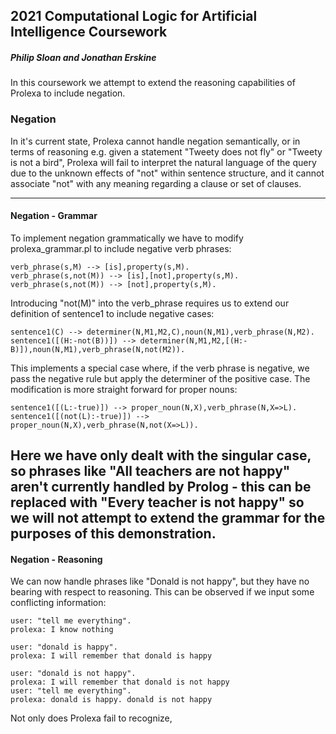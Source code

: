 ## 2021 Computational Logic for Artificial Intelligence Coursework
##### Philip Sloan and Jonathan Erskine

In this coursework we attempt to extend the reasoning capabilities of Prolexa to include negation.

### Negation

In it's current state, Prolexa cannot handle negation semantically, or in terms of reasoning e.g. given a statement "Tweety does not fly" or "Tweety is not a bird", Prolexa will fail to interpret the natural language of the query due to the unknown effects of "not" within sentence structure, and it cannot associate "not" with any meaning regarding a clause or set of clauses.

---
#### Negation - Grammar

To implement negation grammatically we have to modify prolexa_grammar.pl to include negative verb phrases:
```
verb_phrase(s,M) --> [is],property(s,M).
verb_phrase(s,not(M)) --> [is],[not],property(s,M).
verb_phrase(s,not(M)) --> [not],property(s,M).
```
Introducing "not(M)" into the verb_phrase requires us to extend our definition of sentence1 to include negative cases:
```
sentence1(C) --> determiner(N,M1,M2,C),noun(N,M1),verb_phrase(N,M2). 
sentence1([(H:-not(B))]) --> determiner(N,M1,M2,[(H:-B)]),noun(N,M1),verb_phrase(N,not(M2)).
```
This implements a special case where, if the verb phrase is negative, we pass the negative rule but apply the determiner of the positive case. The modification is more straight forward for proper nouns:
```
sentence1([(L:-true)]) --> proper_noun(N,X),verb_phrase(N,X=>L).
sentence1([(not(L):-true)]) --> proper_noun(N,X),verb_phrase(N,not(X=>L)).
```

Here we have only dealt with the singular case, so phrases like "All teachers are not happy" aren't currently handled by Prolog - this can be replaced with "Every teacher is not happy" so we will not attempt to extend the grammar for the purposes of this demonstration. 
---
#### Negation - Reasoning

We can now handle phrases like "Donald is not happy", but they have no bearing with respect to reasoning. This can be observed if we input some conflicting information:

```
user: "tell me everything".
prolexa: I know nothing

user: "donald is happy".
prolexa: I will remember that donald is happy

user: "donald is not happy".
prolexa: I will remember that donald is not happy
user: "tell me everything".
prolexa: donald is happy. donald is not happy
```
Not only does Prolexa fail to recognize,



